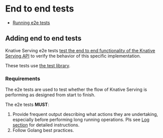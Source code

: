 # End to end tests

* [Running e2e tests](../README.md#running-e2e-tests)

## Adding end to end tests

Knative Serving e2e tests [test the end to end functionality of the Knative Serving API](#requirements) to verify the behavior of this specific implementation.

These tests use [the test library](../adding_tests.md#test-library).

### Requirements

The e2e tests are used to test whether the flow of Knative Serving is performing as designed from start to finish.

The e2e tests **MUST**:

1. Provide frequent output describing what actions they are undertaking, especially before performing long running operations.
     Pls see [Log section](../adding_tests.md#output-log) for detailed instructions.
2. Follow Golang best practices.
